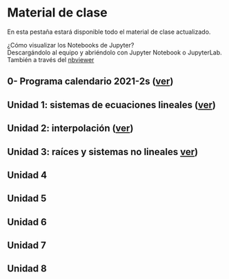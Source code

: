 # Material de clase
En esta pestaña estará disponible todo el material de clase actualizado.

¿Cómo visualizar los Notebooks de Jupyter?\
Descargándolo al equipo y abriéndolo con Jupyter Notebook o JupyterLab. También a través del [nbviewer](https://nbviewer.jupyter.org/)

## 0- Programa calendario 2021-2s ([ver](/diapositivas/0-programa_calendario_2021-2s.pdf))
## Unidad 1: sistemas de ecuaciones lineales ([ver](/docs/diapositivas_unidad_1.md))
## Unidad 2: interpolación ([ver](/docs/diapositivas_unidad_2.md))
## Unidad 3: raíces y sistemas no lineales [ver](/docs/diapositivas_unidad_3.md))
## Unidad 4
## Unidad 5
## Unidad 6
## Unidad 7
## Unidad 8
